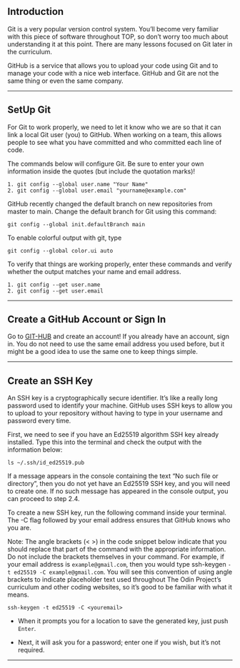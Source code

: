 
## Introduction
Git is a very popular version control system. You’ll become very familiar with this piece of software throughout TOP, so don’t worry too much about understanding it at this point. There are many lessons focused on Git later in the curriculum.

GitHub is a service that allows you to upload your code using Git and to manage your code with a nice web interface. GitHub and Git are not the same thing or even the same company.

<hr>

## SetUp Git

For Git to work properly, we need to let it know who we are so that it can link a local Git user (you) to GitHub. When working on a team, this allows people to see what you have committed and who committed each line of code.

The commands below will configure Git. Be sure to enter your own information inside the quotes (but include the quotation marks)!

```
1. git config --global user.name "Your Name"
2. git config --global user.email "yourname@example.com"
```
GitHub recently changed the default branch on new repositories from master to main. Change the default branch for Git using this command:

```
git config --global init.defaultBranch main
```

To enable colorful output with git, type

```
git config --global color.ui auto
```

To verify that things are working properly, enter these commands and verify whether the output matches your name and email address.

```
1. git config --get user.name
2. git config --get user.email
```

<hr>

## Create a GitHub Account or Sign In

Go to <a href="https://github.com/">GIT-HUB</a> and create an account! If you already have an account, sign in. You do not need to use the same email address you used before, but it might be a good idea to use the same one to keep things simple.

<hr>

## Create an SSH Key
An SSH key is a cryptographically secure identifier. It’s like a really long password used to identify your machine. GitHub uses SSH keys to allow you to upload to your repository without having to type in your username and password every time.

First, we need to see if you have an Ed25519 algorithm SSH key already installed. Type this into the terminal and check the output with the information below:
```
ls ~/.ssh/id_ed25519.pub
```
If a message appears in the console containing the text “No such file or directory”, then you do not yet have an Ed25519 SSH key, and you will need to create one. If no such message has appeared in the console output, you can proceed to step 2.4.

To create a new SSH key, run the following command inside your terminal. The -C flag followed by your email address ensures that GitHub knows who you are.

Note: The angle brackets (< >) in the code snippet below indicate that you should replace that part of the command with the appropriate information. Do not include the brackets themselves in your command. For example, if your email address is ```example@gmail.com```, then you would type ssh-keygen ```-t ed25519 -C example@gmail.com```. You will see this convention of using angle brackets to indicate placeholder text used throughout The Odin Project’s curriculum and other coding websites, so it’s good to be familiar with what it means.

```
ssh-keygen -t ed25519 -C <youremail>
```

- When it prompts you for a location to save the generated key, just push `Enter`.

- Next, it will ask you for a password; enter one if you wish, but it’s not required.

<hr>
